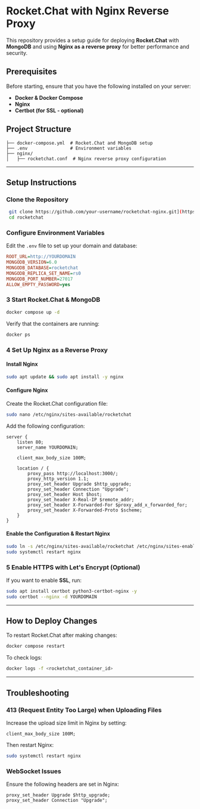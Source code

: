# Rocket.Chat with Nginx Reverse Proxy

This repository provides a setup guide for deploying **Rocket.Chat** with **MongoDB** and using **Nginx as a reverse proxy** for better performance and security.

##  Prerequisites
Before starting, ensure that you have the following installed on your server:
- **Docker & Docker Compose**
- **Nginx**
- **Certbot (for SSL - optional)**

##  Project Structure
```
├── docker-compose.yml  # Rocket.Chat and MongoDB setup
├── .env                # Environment variables
├── nginx/
│   ├── rocketchat.conf  # Nginx reverse proxy configuration
```

---

##  Setup Instructions

###  Clone the Repository
```sh
 git clone https://github.com/your-username/rocketchat-nginx.git](https://github.com/HosseineZolfi/DEVOPS.git
 cd rocketchat
```

###  Configure Environment Variables
Edit the `.env` file to set up your domain and database:
```ini
ROOT_URL=http://YOURDOMAIN
MONGODB_VERSION=6.0
MONGODB_DATABASE=rocketchat
MONGODB_REPLICA_SET_NAME=rs0
MONGODB_PORT_NUMBER=27017
ALLOW_EMPTY_PASSWORD=yes
```

### 3 Start Rocket.Chat & MongoDB
```sh
docker compose up -d
```
Verify that the containers are running:
```sh
docker ps
```

### 4 Set Up Nginx as a Reverse Proxy
####  Install Nginx
```sh
sudo apt update && sudo apt install -y nginx
```
####  Configure Nginx
Create the Rocket.Chat configuration file:
```sh
sudo nano /etc/nginx/sites-available/rocketchat
```

Add the following configuration:
```nginx
server {
    listen 80;
    server_name YOURDOMAIN;

    client_max_body_size 100M;

    location / {
        proxy_pass http://localhost:3000/;
        proxy_http_version 1.1;
        proxy_set_header Upgrade $http_upgrade;
        proxy_set_header Connection "Upgrade";
        proxy_set_header Host $host;
        proxy_set_header X-Real-IP $remote_addr;
        proxy_set_header X-Forwarded-For $proxy_add_x_forwarded_for;
        proxy_set_header X-Forwarded-Proto $scheme;
    }
}
```

####  Enable the Configuration & Restart Nginx
```sh
sudo ln -s /etc/nginx/sites-available/rocketchat /etc/nginx/sites-enabled/
sudo systemctl restart nginx
```

### 5 Enable HTTPS with Let's Encrypt (Optional)
If you want to enable **SSL**, run:
```sh
sudo apt install certbot python3-certbot-nginx -y
sudo certbot --nginx -d YOURDOMAIN
```

---

##  How to Deploy Changes
To restart Rocket.Chat after making changes:
```sh
docker compose restart
```
To check logs:
```sh
docker logs -f <rocketchat_container_id>
```

---

##  Troubleshooting
###  413 (Request Entity Too Large) when Uploading Files
Increase the upload size limit in Nginx by setting:
```nginx
client_max_body_size 100M;
```
Then restart Nginx:
```sh
sudo systemctl restart nginx
```

###  WebSocket Issues
Ensure the following headers are set in Nginx:
```nginx
proxy_set_header Upgrade $http_upgrade;
proxy_set_header Connection "Upgrade";
```


